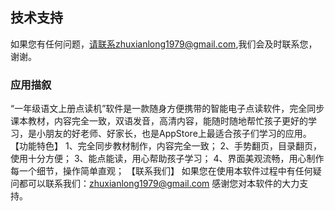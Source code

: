 ## 技术支持
如果您有任何问题，请联系zhuxianlong1979@gmail.com,我们会及时联系您，谢谢。


### 应用描叙

“一年级语文上册点读机”软件是一款随身方便携带的智能电子点读软件，完全同步课本教材，内容完全一致，双语发音，高清内容，能随时随地帮忙孩子更好的学习，是小朋友的好老师、好家长，也是AppStore上最适合孩子们学习的应用。
【功能特色】
1、完全同步教材制作，内容完全一致；
2、手势翻页，目录翻页，使用十分方便；
3、能点能读，用心帮助孩子学习；
4、界面美观流畅，用心制作每一个细节，操作简单直观；
【联系我们】
如果您在使用本软件过程中有任何疑问都可以联系我们：zhuxianlong1979@gmail.com
感谢您对本软件的大力支持。
